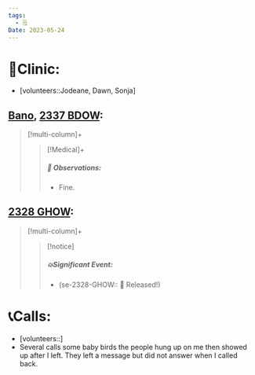 ```yaml
---
tags:
  - 🗒️
Date: 2023-05-24
---
```


# 🏥Clinic:
- [volunteers::Jodeane, Dawn, Sonja]

## [Bano](../RARE%20Birds/Ed%20Birds/Bano.md), [2337 BDOW](../RARE%20Birds/2337%20BDOW.md):
> [!multi-column]+
>
>> [!Medical]+
>> ##### 🔭 Observations:
>> - Fine.

## [2328 GHOW](../RARE%20Birds/2328%20GHOW.md):
> [!multi-column]+
>
>> [!notice]
>> ##### 💥Significant Event:
>> - (se-2328-GHOW:: 🥳 Released!)
>>

# 📞Calls:
- [volunteers::]
- Several calls some baby birds the people hung up on me then showed up after I left. They left a message but did not answer when I called back. 